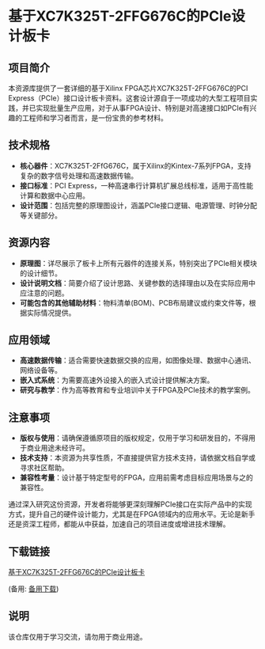 # 基于XC7K325T-2FFG676C的PCIe设计板卡

## 项目简介

本资源库提供了一套详细的基于Xilinx FPGA芯片XC7K325T-2FFG676C的PCI Express（PCIe）接口设计板卡资料。这套设计源自于一项成功的大型工程项目实践，并已实现批量生产应用，对于从事FPGA设计、特别是对高速接口如PCIe有兴趣的工程师和学习者而言，是一份宝贵的参考材料。

## 技术规格

- **核心器件**：XC7K325T-2FfG676C，属于Xilinx的Kintex-7系列FPGA，支持复杂的数字信号处理和高速数据传输。
- **接口标准**：PCI Express，一种高速串行计算机扩展总线标准，适用于高性能计算和数据中心应用。
- **设计范围**：包括完整的原理图设计，涵盖PCIe接口逻辑、电源管理、时钟分配等关键部分。

## 资源内容

- **原理图**：详尽展示了板卡上所有元器件的连接关系，特别突出了PCIe相关模块的设计细节。
- **设计说明文档**：简要介绍了设计思路、关键参数的选择理由以及在实际应用中应注意的问题。
- **可能包含的其他辅助材料**：物料清单(BOM)、PCB布局建议或约束文件等，根据实际情况提供。

## 应用领域

- **高速数据传输**：适合需要快速数据交换的应用，如图像处理、数据中心通讯、网络设备等。
- **嵌入式系统**：为需要高速外设接入的嵌入式设计提供解决方案。
- **研究与教学**：作为高等教育和专业培训中关于FPGA及PCIe技术的教学案例。

## 注意事项

- **版权与使用**：请确保遵循原项目的版权规定，仅用于学习和研发目的，不得用于商业用途未经许可。
- **技术支持**：本资源为共享性质，不直接提供官方技术支持，请依据文档自学或寻求社区帮助。
- **兼容性考量**：设计基于特定型号的FPGA，应用前需考虑目标应用场景与之的兼容性。

通过深入研究这份资源，开发者将能够更深刻理解PCIe接口在实际产品中的实现方式，提升自己的硬件设计能力，尤其是在FPGA领域内的应用水平。无论是新手还是资深工程师，都能从中获益，加速自己的项目进度或增进技术理解。

## 下载链接
[基于XC7K325T-2FFG676C的PCIe设计板卡](https://pan.quark.cn/s/0b64e6f1d35f) 

(备用: [备用下载](https://pan.baidu.com/s/1WnoD3urNcgpvLjYGZUEC0Q?pwd=1234))

## 说明

该仓库仅用于学习交流，请勿用于商业用途。

